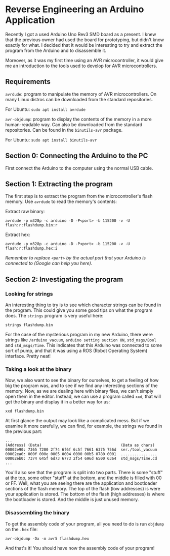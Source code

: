 # Reverse Engineering an Arduino Application

Recently I got a used Arduino Uno Rev3 SMD board as a present. I knew that the previous owner had used the board for prototyping, but didn't know exactly for what. I decided that it would be interesting to try and extract the program from the Arduino and to disassemble it.

Moreover, as it was my first time using an AVR microcontroller, it would give me an introduction to the tools used to develop for AVR microcontrollers.

## Requirements

`avrdude`: program to manipulate the memory of AVR microcontrollers. On many Linux distros can be downloaded from the standard repositories. 

For Ubuntu: `sudo apt install avrdude`

`avr-objdump`: program to display the contents of the memory in a more human-readable way. Can also be downloaded from the standard repositories. Can be found in the `binutils-avr` package.

For Ubuntu: `sudo apt install binutils-avr`

## Section 0: Connecting the Arduino to the PC

First connect the Arduino to the computer using the normal USB cable. 

## Section 1: Extracting the program

The first step is to extract the program from the microcontroller's flash memory. Use `avrdude` to read the memory's contents:

Extract raw binary: 

`avrdude -p m328p -c arduino -D -P<port> -b 115200 -v -U flash:r:flashdump.bin:r`

Extract hex:        

`avrdude -p m328p -c arduino -D -P<port> -b 115200 -v -U flash:r:flashdump.hex:i`

*Remember to replace `<port>` by the actual port that your Arduino is connected to (Google can help you here).*

## Section 2: Investigating the program

### Looking for strings

An interesting thing to try is to see which character strings can be found in the program. This could give you some good tips on what the program does. The `strings` program is very useful here:

`strings flashdump.bin`

For the case of the mysterious program in my new Arduino, there were strings like `/arduino_vacuum`, `arduino setting suction ON`, `std_msgs/Bool` and `std_msgs/Time`. This indicates that this Arduino was connected to some sort of pump, and that it was using a ROS (Robot Operating System) interface. Pretty neat!

### Taking a look at the binary

Now, we also want to see the binary for ourselves, to get a feeling of how big the program was, and to see if we find any interesting sections of the memory. Now, as we are dealing here with binary files, we can't simply open them in the editor. Instead, we can use a program called `xxd`, that will get the binary and display it in a better way for us:

`xxd flashdump.bin`

At first glance the output may look like a complicated mess. But if we examine it more carefully, we can find, for example, the strings we found in the previous part:

```
...
(Address) (Data)                                   (Data as chars)
00002e90: 7365 7200 2f74 6f6f 6c5f 7661 6375 756d  ser./tool_vacuum
00002ea0: 000f 000e 0005 0004 0000 00b5 0780 0001  ................
00002eb0: 7374 645f 6d73 6773 2f54 696d 6500 6364  std_msgs/Time.cd
...
```

You'll also see that the program is split into two parts. There is some "stuff" at the top, some other "stuff" at the bottom, and the middle is filled with 00 or FF. Well, what you are seeing there are the application and bootloader sections of the flash memory. The top of the flash (low addresses) is were your application is stored. The bottom of the flash (high addresses) is where the bootloader is stored. And the middle is just unused memory.

### Disassembling the binary

To get the assembly code of your program, all you need to do is run `objdump` on the `.hex` file:

`avr-objdump -Dx -m avr5 flashdump.hex`

And that's it! You should have now the assembly code of your program!
